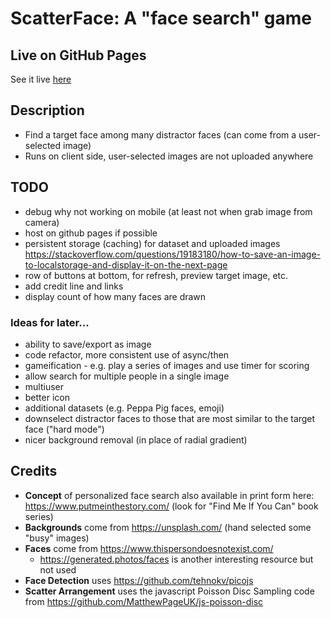 # ScatterFace: A "face search" game

## Live on GitHub Pages

See it live [here](https://eguendelman.github.io/scatterface/)

## Description

* Find a target face among many distractor faces (can come from a user-selected image)
* Runs on client side, user-selected images are not uploaded anywhere

## TODO

* debug why not working on mobile (at least not when grab image from camera)
* host on github pages if possible
* persistent storage (caching) for dataset and uploaded images
    https://stackoverflow.com/questions/19183180/how-to-save-an-image-to-localstorage-and-display-it-on-the-next-page
* row of buttons at bottom, for refresh, preview target image, etc.
* add credit line and links
* display count of how many faces are drawn

### Ideas for later...

* ability to save/export as image
* code refactor, more consistent use of async/then
* gameification - e.g. play a series of images and use timer for scoring
* allow search for multiple people in a single image
* multiuser
* better icon
* additional datasets (e.g. Peppa Pig faces, emoji)
* downselect distractor faces to those that are most similar to the target face ("hard mode")
* nicer background removal (in place of radial gradient)

## Credits

* **Concept** of personalized face search also available in print form here: https://www.putmeinthestory.com/ (look for "Find Me If You Can" book series)
* **Backgrounds** come from https://unsplash.com/ (hand selected some "busy" images)
* **Faces** come from https://www.thispersondoesnotexist.com/
  * https://generated.photos/faces is another interesting resource but not used
* **Face Detection** uses https://github.com/tehnokv/picojs
* **Scatter Arrangement** uses the javascript Poisson Disc Sampling code from https://github.com/MatthewPageUK/js-poisson-disc
